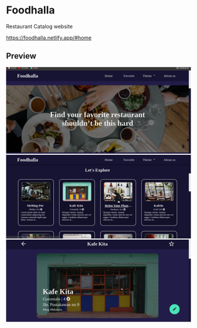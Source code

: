 # Foodhalla

Restaurant Catalog website

https://foodhalla.netlify.app/#home

## Preview

<img src="dist/img/foodhalla-preview.png" alt="Foodhalla Preview" />

<img src="dist/img/foodhalla-resto-list.png" alt="Foodhalla Resto List" />

<img src="dist/img/foodhalla-resto-detail.png" alt="Foodhalla Resto Detail" />
